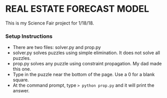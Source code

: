 # REAL ESTATE FORECAST MODEL #

This is my Science Fair project for 1/18/18. 

### Setup Instructions ###

* There are two files: solver.py and prop.py 
* solver.py solves puzzles using simple elimination. It does not solve all puzzles.
* prop.py solves any puzzle using constraint propagation. My dad made this one.
* Type in the puzzle near the bottom of the page. Use a 0 for a blank square.
* At the command prompt, type `> python prop.py` and it will print the answer. 
